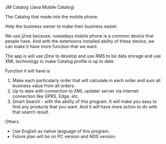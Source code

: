 JM Catalog (Java Mobile Catalog)

The Catalog that made into the mobile phone.

Help the business owner to make their business easier.

We use j2me because, nowadays mobile phone is a common device that people have. And with the extensions installed ability of these device, we can make it have more function that we want.

The app is will use j2me to develop and use RMS to be data storage and use XML technology to make Catalog profile is up to date.

Function it will have is
1. Make each particularly order that will calculate in each order and sum all business value from all orders.
2. Up to date with connection to XML updater server via internet connection like GPRS, Edge, etc.
3. Smart Search - with the ability of this program. It will make you easy to find any products that you want. And it will have more action to do with that search result.

Others
- Use English as native language of this program.
- Future plan will be on PC version and NDS version.